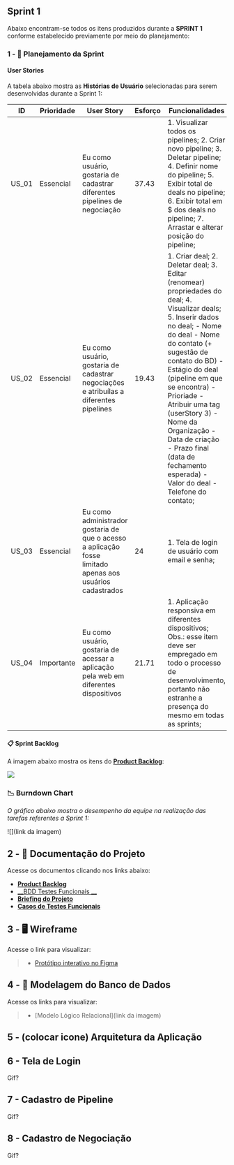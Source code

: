 ## __Sprint 1__

Abaixo encontram-se todos os itens produzidos durante a __SPRINT 1__ conforme estabelecido previamente por meio do planejamento: 

### 1 - 📝 Planejamento da Sprint

#### User Stories

A tabela abaixo mostra as __Histórias de Usuário__ selecionadas para serem desenvolvidas durante a Sprint 1:

| ID     | Prioridade | User Story                       | Esforço                              | Funcionalidades                      |
| -------| ---------- | -------------------------------- | ------------------------------------ | ------------------------------------ |
| US_01  | Essencial  | Eu como usuário, gostaria de cadastrar diferentes pipelines de negociação | 37.43 | 1. Visualizar todos os pipelines; 2. Criar novo pipeline; 3. Deletar pipeline; 4. Definir nome do pipeline; 5. Exibir total de deals no pipeline; 6. Exibir total em $ dos deals no pipeline; 7. Arrastar e alterar posição do pipeline; | 
| US_02  | Essencial  | Eu como usuário, gostaria de cadastrar negociações e atribuílas a diferentes pipelines  | 19.43 | 1. Criar deal; 2. Deletar deal; 3. Editar (renomear) propriedades do deal; 4. Visualizar deals; 5. Inserir dados no deal; - Nome do deal - Nome do contato (+ sugestão de contato do BD) - Estágio do deal (pipeline em que se encontra) - Prioriade - Atribuir uma tag (userStory 3) - Nome da Organização - Data de criação - Prazo final (data de fechamento esperada) - Valor do deal - Telefone do contato; |
| US_03  | Essencial  | Eu como administrador gostaria de que o acesso a aplicação fosse limitado apenas aos usuários cadastrados | 24 | 1. Tela de login de usuário com email e senha; |
| US_04  | Importante | Eu como usuário, gostaria de acessar a aplicação pela web em diferentes dispositivos | 21.71 | 1. Aplicação responsiva em diferentes dispositivos; Obs.: esse item deve ser empregado em todo o processo de desenvolvimento, portanto não estranhe a presença do mesmo em todas as sprints; |

#### 📋 Sprint Backlog

A imagem abaixo mostra os itens do [__Product Backlog__](https://github.com/vinicius-hso/api-sem3-target-crm/blob/Sprint-1/Documentation/product-backlog-target.pdf):

![](link)

### 📉 Burndown Chart

*O gráfico abaixo mostra o desempenho da equipe na realização das tarefas referentes a Sprint 1:*

![](link da imagem)

## 2 - 📂 Documentação do Projeto

Acesse os documentos clicando nos links abaixo:

* [__Product Backlog__](https://github.com/vinicius-hso/api-sem3-target-crm/blob/Sprint-1/Documentation/product-backlog-target.pdf)
* [__BDD Testes Funcionais __](link)
* [__Briefing do Projeto__](link)
* [__Casos de Testes Funcionais__](link)

## 3 - 🖥️ Wireframe 

Acesse o link para visualizar:

> * [Protótipo interativo no Figma](https://www.figma.com/proto/9Wjemyb5Fc0einoBG4pciU/API---cluster8?node-id=217%3A1296&scaling=contain&page-id=0%3A1&starting-point-node-id=217%3A1296)

## 4 - 🎲 Modelagem do Banco de Dados

Acesse os links para visualizar:

> * [Modelo Lógico Relacional](link da imagem)


## 5 - (colocar icone) Arquitetura da Aplicação

 
## 6 - Tela de Login

Gif?

## 7 - Cadastro de Pipeline

Gif?

## 8 - Cadastro de Negociação

Gif?
